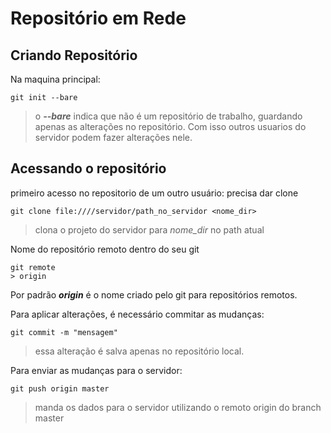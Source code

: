 Repositório em Rede
===================

Criando Repositório
-------------------

Na maquina principal:

	git init --bare
	
>o ***--bare*** indica que não é um repositório de trabalho, guardando apenas as alterações no repositório. Com isso outros usuarios do servidor podem fazer alterações nele.

Acessando o repositório
-----------------------
primeiro acesso no repositorio de um outro usuário: precisa dar clone

	git clone file:////servidor/path_no_servidor <nome_dir> 
	
> clona o projeto do servidor para *nome_dir* no path atual

Nome do repositório remoto dentro do seu git

	git remote
	> origin

Por padrão ***origin*** é o nome criado pelo git para repositórios remotos.

Para aplicar alterações, é necessário commitar as mudanças:

	git commit -m "mensagem"

> essa alteração é salva apenas no repositório local.

Para enviar as mudanças para o servidor:

	git push origin master
	
> manda os dados para o servidor utilizando o remoto origin do branch master

